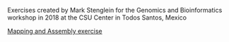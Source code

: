 Exercises created by Mark Stenglein for the Genomics and Bioinformatics workshop in 2018 at the CSU Center in Todos Santos, Mexico

[Mapping and Assembly exercise](./mapping_and_assembly_exercise.md)
